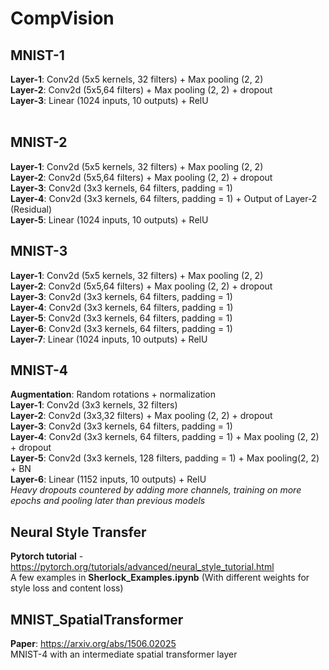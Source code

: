 # CompVision
## MNIST-1
<b>Layer-1</b>: Conv2d (5x5 kernels, 32 filters) + Max pooling (2, 2)  <br>
<b>Layer-2</b>: Conv2d (5x5,64 filters) + Max pooling (2, 2) + dropout<br>
<b>Layer-3</b>: Linear (1024 inputs, 10 outputs) + RelU <br>
<br>
## MNIST-2
<b>Layer-1</b>: Conv2d (5x5 kernels, 32 filters) + Max pooling (2, 2) <br>
<b>Layer-2</b>: Conv2d (5x5,64 filters) + Max pooling (2, 2) + dropout <br>
<b>Layer-3</b>: Conv2d (3x3 kernels, 64 filters, padding = 1) <br>
<b>Layer-4</b>: Conv2d (3x3 kernels, 64 filters, padding = 1) + Output of Layer-2 (Residual) <br>
<b>Layer-5</b>: Linear (1024 inputs, 10 outputs) + RelU <br>
## MNIST-3
<b>Layer-1</b>: Conv2d (5x5 kernels, 32 filters) + Max pooling (2, 2) <br>
<b>Layer-2</b>: Conv2d (5x5,64 filters) + Max pooling (2, 2) + dropout <br>
<b>Layer-3</b>: Conv2d (3x3 kernels, 64 filters, padding = 1) <br>
<b>Layer-4</b>: Conv2d (3x3 kernels, 64 filters, padding = 1) <br>
<b>Layer-5</b>: Conv2d (3x3 kernels, 64 filters, padding = 1) <br>
<b>Layer-6</b>: Conv2d (3x3 kernels, 64 filters, padding = 1) <br>
<b>Layer-7</b>: Linear (1024 inputs, 10 outputs) + RelU <br>
## MNIST-4
<b>Augmentation</b>: Random rotations + normalization<br>
<b>Layer-1</b>: Conv2d (3x3 kernels, 32 filters) <br>
<b>Layer-2</b>: Conv2d (3x3,32 filters) + Max pooling (2, 2) + dropout <br>
<b>Layer-3</b>: Conv2d (3x3 kernels, 64 filters, padding = 1) <br>
<b>Layer-4</b>: Conv2d (3x3 kernels, 64 filters, padding = 1) + Max pooling (2, 2) + dropout<br>
<b>Layer-5</b>: Conv2d (3x3 kernels, 128 filters, padding = 1) + Max pooling(2, 2) + BN<br>
<b>Layer-6</b>: Linear (1152 inputs, 10 outputs) + RelU <br>
<i>Heavy dropouts countered by adding more channels, training on more epochs and pooling later than previous models</i> 
## Neural Style Transfer
<b>Pytorch tutorial</b> - https://pytorch.org/tutorials/advanced/neural_style_tutorial.html<br>
A few examples in <b>Sherlock_Examples.ipynb</b> (With different weights for style loss and content loss)<br>
## MNIST_SpatialTransformer
<b>Paper</b>: https://arxiv.org/abs/1506.02025<br>
MNIST-4 with an intermediate spatial transformer layer
